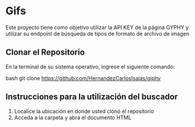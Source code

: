 # Gifs

Este proyecto tiene como objetivo utilizar la API KEY de la página GYPHY y utilizar su endpoint de búsqueda de tipos de formato de archivo de imagen

## Clonar el Repositorio

En la terminal de su sistema operativo, ingrese el siguiente comando:

bash
git clone https://github.com/HernandezCarlosIsaias/giphy


## Instrucciones para la utilización del buscador

1. Localice la ubicación en donde usted clonó el repositorio
2. Acceda a la carpeta y abra el documento HTML